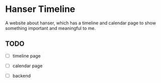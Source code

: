 # Hanser Timeline

A website about hanser, which has a timeline and calendar page to show something important and meaningful to me.

## TODO

-[ ] timeline page

-[ ] calendar page

-[ ] backend
